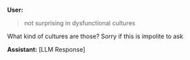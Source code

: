 **User:**
> not surprising in dysfunctional cultures

What kind of cultures are those? Sorry if this is impolite to ask

**Assistant:**
[LLM Response]

